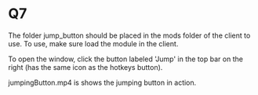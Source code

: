 # Q7

The folder jump_button should be placed in the mods folder of the client to use. To use, make sure load the module in the client.

To open the window, click the button labeled 'Jump' in the top bar on the right (has the same icon as the hotkeys button).

jumpingButton.mp4 is shows the jumping button in action.
